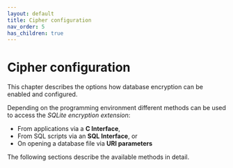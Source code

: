```yaml
---
layout: default
title: Cipher configuration
nav_order: 5
has_children: true
---
```

# Cipher configuration

This chapter describes the options how database encryption can be enabled and configured.

Depending on the programming environment different methods can be used to access the _SQLite encryption extension_:

- From applications via a **C Interface**,
- From SQL scripts via an **SQL Interface**, or
- On opening a database file via **URI parameters**

The following sections describe the available methods in detail.
